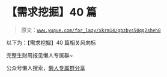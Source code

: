 # 【需求挖掘】40 篇

> 原文：[`www.yuque.com/for_lazy/xkrm14/gbzbys50qg2sheh8`](https://www.yuque.com/for_lazy/xkrm14/gbzbys50qg2sheh8)

以下为：【需求挖掘】40 篇相关风向标

完整生财周报见懒人专属群~

公众号懒人搜索，[懒人专属群分享](https://lazybook.fun/#/blog/group)